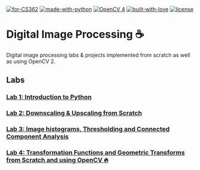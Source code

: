 [![for-CS362](https://img.shields.io/badge/For-CS362-blue)]()
[![made-with-python](https://img.shields.io/badge/Made%20with-Python-1f425f.svg)](https://www.python.org/)
[![OpenCV 4](https://img.shields.io/badge/OpenCV2-4-yellow)](https://opencv.org/)
[![built-with-love](https://img.shields.io/badge/Built%20with-%E2%9D%A4%EF%B8%8F-red)]()
[![license](https://img.shields.io/badge/license-MIT-%23373737)]()

# Digital Image Processing ☕
 Digital image processing labs & projects implemented from scratch as well as using OpenCV 2. 

## Labs
### [Lab 1: Introduction to Python](https://github.com/hasnainnaeem/ImageProcessing/tree/master/Lab%201%20-%20Introduction%20to%20Python)
### [Lab 2: Downscaling & Upscaling from Scratch](https://github.com/hasnainnaeem/ImageProcessing/tree/master/Lab%202%20-%20Downscaling%20%26%20Upscaling%20from%20Scratch)
### [Lab 3: Image histograms, Thresholding and Connected Component Analysis](https://github.com/hasnainnaeem/ImageProcessing/tree/master/Lab%203%20-%20Image%20histograms%2C%20Thresholding%20and%20Connected%20Component%20Analysis)
### [Lab 4: Transformation Functions and Geometric Transforms from Scratch and using OpenCV 🔥](https://github.com/hasnainnaeem/ImageProcessing/tree/master/Lab%204%20-%20Transformation%20Functions%20and%20Geometric%20Transforms%20from%20Scratch%20and%20using%20OpenCV) 
